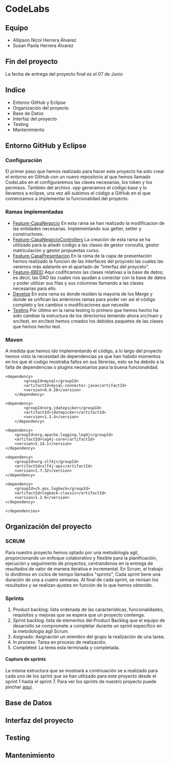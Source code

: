 # CodeLabs

## Equipo
- Allipson Nicol Herrera Álvarez
- Susan Paola Herrera Álvarez

## Fin del proyecto
La fecha de entrega del proyecto final es el 07 de Junio 

## Indice
- Entorno GitHub y Eclipse
- Organización del proyecto
- Base de Datos
- Interfaz del proyecto
- Testing
- Mantenimiento

## Entorno GitHub y Eclipse
### Configuración
El primer paso que hemos realizado para hacer este proyecto ha sido crear el entorno en GitHub con un nuevo repositorio al que hemos llamado CodeLabs en el configuraremos las claves necesarias, los token y los permisos. 
También del archivo .vpp generamos el código base y lo llevamos a eclipse, una vez allí subimos el código a GitHub en el que comenzamos a implementar la funcionalidad del proyecto. 

### Ramas implementadas
- [Feature-CapaNegocio](https://github.com/susanpaola/CodeLabs/tree/Feature-CapaNegocio)
En esta rama se han realizado la modificacion de las entidades necesarias. Implementando sus getter, setter y constructores. 
- [Feature-CapaNegocioControllers](https://github.com/susanpaola/CodeLabs/tree/Feature-CapaNegocioControllers)
La creación de esta rama se ha utilizado para la añadir codigo a las clases de gestor consulta, gestor matriculación y gestor propuestas curso. 
- [Feature-CapaPresentacion](https://github.com/susanpaola/CodeLabs/tree/Feature-CapaPresentacion)
En la rama de la capa de presentación hemos realizado la funcion de las interfaces del proyceto las cuales las veremos más adelante en el apartado de "Interfaz del proyceto".
- [Feature-BBDD](https://github.com/susanpaola/CodeLabs/tree/Feature-BBDD)
Aquí codificamos las clases relativas a la base de datos; es decir, las DAO las cuales nos ayudan a conectar con la base de datos y poder utilizar sus filas y sus columnas llamando a las clases necesarias para ello. 
- [Develop](https://github.com/susanpaola/CodeLabs/tree/Develop)
En esta rama es donde residen la mayoría de los Merge y donde se unifican las anteriores ramas para poder ver así el código completo y los cambios o modificaciones que necesite
- [Testing](https://github.com/susanpaola/CodeLabs/tree/Testing)
Por último en la rama testing lo primero que hemos hecho ha sido cambiar la estructura de los directorios teniendo ahora src/main y src/test, en src/test hemos creados los debidos paquetes de las clases que hemos hecho test. 

### Maven
A medida que hemos ido implementando el código, a lo largo del proyecto hemos visto la necesidad de dependencias ya que han habido momentos en los que el codigo mostraba fallos en sus librerías, esto se ha debido a la falta de dependencias o plugins necesarios para la buena funcionalidad. 

  <dependencies>
  
  	<dependency>
			<groupId>mysql</groupId>
			<artifactId>mysql-connector-java</artifactId>
			<version>8.0.28</version>
		</dependency>
  
	<dependency>
    		<groupId>org.jdatepicker</groupId>
    		<artifactId>jdatepicker</artifactId>
    		<version>1.3.4</version>
    	</dependency>
  
    <dependency>
  		<groupId>org.apache.logging.log4j</groupId>
  		<artifactId>log4j-core</artifactId>
  		<version>2.14.1</version>
	</dependency>	
  
	<dependency>
  		<groupId>org.slf4j</groupId>
	  	<artifactId>slf4j-api</artifactId>
  		<version>1.7.32</version>
	</dependency>
  
	<dependency>
  		<groupId>ch.qos.logback</groupId>
  		<artifactId>logback-classic</artifactId>
  		<version>1.2.6</version>
	</dependency>    	
  
    </dependencies>    

## Organización del proyecto
### SCRUM
Para nuestro proyecto hemos optado por una metodología agil, proporcionando un enfoque colaborativo y flexible para la planificación, ejecución y seguimiento de proyectos, centrandonos en la entrega de resultados de valor de manera iterativa e incremental.
En Scrum, el trabajo lo dividimos en ciclos de tiempo llamados "sprints", Cada sprint tiene una duración de una a cuatro semanas. Al final de cada sprint, se revisan los resultados y se realizan ajustes en función de lo que hemos obtenido. 

### Sprints
1. Product backlog: lista ordenada de las características, funcionalidades, requisitos y mejoras que se espera que un proyecto contenga.
2. Sprint backlog: lista de elementos del Product Backlog que el equipo de desarrollo se compromete a completar durante un sprint específico en la metodología ágil Scrum.
3. Asignado: Asignación un miembro del grupo la realización de una tarea.
4. In process: Tarea en proceso de realización.
5. Completed: La terea esta terminada y completada. 

#### Captura de sprints
La misma estructura que se mostrará a continuación se a realizado para cada uno de los sprint que se han utilizado para este proyecto desde el sprint 1 hasta el sprint 7. Para ver los sprints de nuestro proyecto puede pinchar [aquí](https://github.com/users/susanpaola/projects/1/views/1).



## Base de Datos

## Interfaz del proyecto

## Testing

## Mantenimiento

